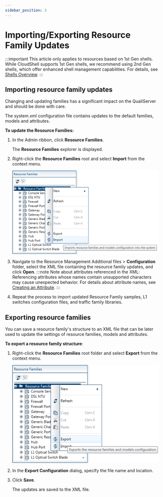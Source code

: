 ```yaml
---
sidebar_position: 3
---
```


# Importing/Exporting Resource Family Updates
:::important
This article only applies to resources based on 1st Gen shells. While CloudShell supports 1st Gen shells, we recommend using 2nd Gen shells, which offer enhanced shell management capabilities. For details, see [Shells Overview](../../../../intro/features/shells.md).
:::
## Importing resource family updates

Changing and updating families has a significant impact on the QualiServer and should be done with care.

The system.xml configuration file contains updates to the default families, models and attributes.

**To update the Resource Families:**

1. In the Admin ribbon, click **Resource Families**.
    
    The **Resource Families** explorer is displayed.
    

2. Right-click the **Resource Families** root and select **Import** from the context menu.
    
    ![](/Images/Admin-Guide/Resource-Data-Modeling/ImportResFamilies.png)
    

3. Navigate to the Resource Management Additional files > **Configuration** folder, select the XML file containing the resource family updates, and click **Open**.
    :::note Note about attributes referenced in the XML:
    Referencing attributes whose names contain unsupported characters may cause unexpected behavior. For details about attribute names, see [Creating an Attribute](./attributes.md#creating-an-attribute).
    :::
4. Repeat the process to import updated Resource Family samples, L1 switches configuration files, and traffic family libraries.

## Exporting resource families

You can save a resource family's structure to an XML file that can be later used to update the settings of resource families, models and attributes.

**To export a resource family structure**:

1. Right-click the **Resource Families** root folder and select **Export** from the context menu.
    
    ![](/Images/Admin-Guide/Resource-Data-Modeling/ImportResFamilies_1.png)
    

2. In the **Export Configuration** dialog, specify the file name and location.
3. Click **Save**.
    
    The updates are saved to the XML file.
